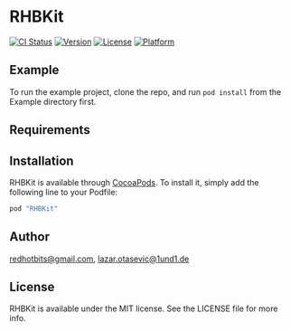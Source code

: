 # RHBKit

[![CI Status](http://img.shields.io/travis/redhotbits@gmail.com/RHBKit.svg?style=flat)](https://travis-ci.org/redhotbits@gmail.com/RHBKit)
[![Version](https://img.shields.io/cocoapods/v/RHBKit.svg?style=flat)](http://cocoapods.org/pods/RHBKit)
[![License](https://img.shields.io/cocoapods/l/RHBKit.svg?style=flat)](http://cocoapods.org/pods/RHBKit)
[![Platform](https://img.shields.io/cocoapods/p/RHBKit.svg?style=flat)](http://cocoapods.org/pods/RHBKit)

## Example

To run the example project, clone the repo, and run `pod install` from the Example directory first.

## Requirements

## Installation

RHBKit is available through [CocoaPods](http://cocoapods.org). To install
it, simply add the following line to your Podfile:

```ruby
pod "RHBKit"
```

## Author

redhotbits@gmail.com, lazar.otasevic@1und1.de

## License

RHBKit is available under the MIT license. See the LICENSE file for more info.
